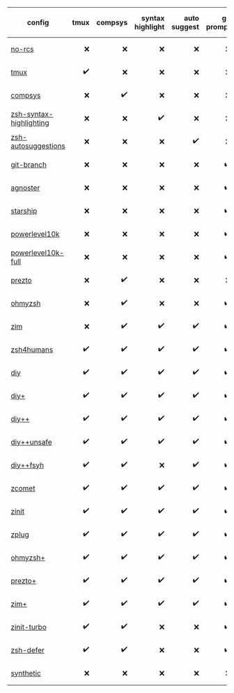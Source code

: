 | config | tmux | compsys | syntax highlight | auto suggest | git prompt | first prompt lag | first cmd lag | cmd lag | input lag |
|-|-:|-:|-:|-:|-:|-:|-:|-:|-:|
| [no-rcs](https://github.com/romkatv/zsh-bench/tree/master/configs/no-rcs) | ❌ | ❌ | ❌ | ❌ | ❌ | 0%<br>🟢 | 0%<br>🟢 | 1%<br>🟢 | 1%<br>🟢 |
| [tmux](https://github.com/romkatv/zsh-bench/tree/master/configs/tmux) | ✔️ | ❌ | ❌ | ❌ | ❌ | 12%<br>🟢 | 4%<br>🟢 | 1%<br>🟢 | 1%<br>🟢 |
| [compsys](https://github.com/romkatv/zsh-bench/tree/master/configs/compsys) | ❌ | ✔️ | ❌ | ❌ | ❌ | 20%<br>🟢 | 7%<br>🟢 | 1%<br>🟢 | 1%<br>🟢 |
| [zsh-syntax-highlighting](https://github.com/romkatv/zsh-bench/tree/master/configs/zsh-syntax-highlighting) | ❌ | ❌ | ✔️ | ❌ | ❌ | 23%<br>🟢 | 14%<br>🟢 | 5%<br>🟢 | 53%<br>🟡 |
| [zsh-autosuggestions](https://github.com/romkatv/zsh-bench/tree/master/configs/zsh-autosuggestions) | ❌ | ❌ | ❌ | ✔️ | ❌ | 31%<br>🟢 | 13%<br>🟢 | 92%<br>🟡 | 3%<br>🟢 |
| [git-branch](https://github.com/romkatv/zsh-bench/tree/master/configs/git-branch) | ❌ | ❌ | ❌ | ❌ | ✔️ | 31%<br>🟢 | 11%<br>🟢 | 49%<br>🟢 | 1%<br>🟢 |
| [agnoster](https://github.com/romkatv/zsh-bench/tree/master/configs/agnoster) | ❌ | ❌ | ❌ | ❌ | ✔️ | 64%<br>🟡 | 22%<br>🟢 | 241%<br>🔴 | 1%<br>🟢 |
| [starship](https://github.com/romkatv/zsh-bench/tree/master/configs/starship) | ❌ | ❌ | ❌ | ❌ | ✔️ | 88%<br>🟡 | 29%<br>🟢 | 434%<br>🔴 | 1%<br>🟢 |
| [powerlevel10k](https://github.com/romkatv/zsh-bench/tree/master/configs/powerlevel10k) | ❌ | ❌ | ❌ | ❌ | ✔️ | 4%<br>🟢 | 13%<br>🟢 | 18%<br>🟢 | 1%<br>🟢 |
| [powerlevel10k-full](https://github.com/romkatv/zsh-bench/tree/master/configs/powerlevel10k-full) | ❌ | ❌ | ❌ | ❌ | ✔️ | 7%<br>🟢 | 27%<br>🟢 | 63%<br>🟡 | 6%<br>🟢 |
| [prezto](https://github.com/romkatv/zsh-bench/tree/master/configs/prezto) | ❌ | ✔️ | ❌ | ❌ | ❌ | 101%<br>🟠 | 36%<br>🟢 | 16%<br>🟢 | 2%<br>🟢 |
| [ohmyzsh](https://github.com/romkatv/zsh-bench/tree/master/configs/ohmyzsh) | ❌ | ✔️ | ❌ | ❌ | ✔️ | 180%<br>🟠 | 62%<br>🟡 | 363%<br>🔴 | 2%<br>🟢 |
| [zim](https://github.com/romkatv/zsh-bench/tree/master/configs/zim) | ❌ | ✔️ | ✔️ | ✔️ | ✔️ | 124%<br>🟠 | 53%<br>🟡 | 330%<br>🔴 | 62%<br>🟡 |
| [zsh4humans](https://github.com/romkatv/zsh-bench/tree/master/configs/zsh4humans) | ✔️ | ✔️ | ✔️ | ✔️ | ✔️ | 20%<br>🟢 | 34%<br>🟢 | 24%<br>🟢 | 24%<br>🟢 |
| [diy](https://github.com/romkatv/zsh-bench/tree/master/configs/diy) | ✔️ | ✔️ | ✔️ | ✔️ | ✔️ | 127%<br>🟠 | 49%<br>🟢 | 150%<br>🟠 | 58%<br>🟡 |
| [diy+](https://github.com/romkatv/zsh-bench/tree/master/configs/diy%2B) | ✔️ | ✔️ | ✔️ | ✔️ | ✔️ | 16%<br>🟢 | 53%<br>🟡 | 23%<br>🟢 | 60%<br>🟡 |
| [diy++](https://github.com/romkatv/zsh-bench/tree/master/configs/diy%2B%2B) | ✔️ | ✔️ | ✔️ | ✔️ | ✔️ | 16%<br>🟢 | 43%<br>🟢 | 23%<br>🟢 | 61%<br>🟡 |
| [diy++unsafe](https://github.com/romkatv/zsh-bench/tree/master/configs/diy%2B%2Bunsafe) | ✔️ | ✔️ | ✔️ | ✔️ | ✔️ | 16%<br>🟢 | 37%<br>🟢 | 23%<br>🟢 | 60%<br>🟡 |
| [diy++fsyh](https://github.com/romkatv/zsh-bench/tree/master/configs/diy%2B%2Bfsyh) | ✔️ | ✔️ | ❌ | ✔️ | ✔️ | 13%<br>🟢 | 40%<br>🟢 | 20%<br>🟢 | 24%<br>🟢 |
| [zcomet](https://github.com/romkatv/zsh-bench/tree/master/configs/zcomet) | ✔️ | ✔️ | ✔️ | ✔️ | ✔️ | 16%<br>🟢 | 45%<br>🟢 | 24%<br>🟢 | 60%<br>🟡 |
| [zinit](https://github.com/romkatv/zsh-bench/tree/master/configs/zinit) | ✔️ | ✔️ | ✔️ | ✔️ | ✔️ | 16%<br>🟢 | 77%<br>🟡 | 23%<br>🟢 | 62%<br>🟡 |
| [zplug](https://github.com/romkatv/zsh-bench/tree/master/configs/zplug) | ✔️ | ✔️ | ✔️ | ✔️ | ✔️ | 111%<br>🟠 | 103%<br>🟠 | 23%<br>🟢 | 60%<br>🟡 |
| [ohmyzsh+](https://github.com/romkatv/zsh-bench/tree/master/configs/ohmyzsh%2B) | ✔️ | ✔️ | ✔️ | ✔️ | ✔️ | 16%<br>🟢 | 59%<br>🟡 | 28%<br>🟢 | 60%<br>🟡 |
| [prezto+](https://github.com/romkatv/zsh-bench/tree/master/configs/prezto%2B) | ✔️ | ✔️ | ✔️ | ✔️ | ✔️ | 15%<br>🟢 | 50%<br>🟢 | 33%<br>🟢 | 69%<br>🟡 |
| [zim+](https://github.com/romkatv/zsh-bench/tree/master/configs/zim%2B) | ✔️ | ✔️ | ✔️ | ✔️ | ✔️ | 16%<br>🟢 | 39%<br>🟢 | 23%<br>🟢 | 64%<br>🟡 |
| [zinit-turbo](https://github.com/romkatv/zsh-bench/tree/master/configs/zinit-turbo) | ✔️ | ✔️ | ❌ | ❌ | ✔️ | 13%<br>🟢 | 39%<br>🟢 | 23%<br>🟢 | 60%<br>🟡 |
| [zsh-defer](https://github.com/romkatv/zsh-bench/tree/master/configs/zsh-defer) | ✔️ | ✔️ | ❌ | ❌ | ✔️ | 13%<br>🟢 | 24%<br>🟢 | 27%<br>🟢 | 62%<br>🟡 |
| [synthetic](https://github.com/romkatv/zsh-bench/tree/master/configs/synthetic) | ❌ | ❌ | ❌ | ❌ | ❌ | 0%<br>🟢 | 1%<br>🟢 | 1%<br>🟢 | 1%<br>🟢 |
